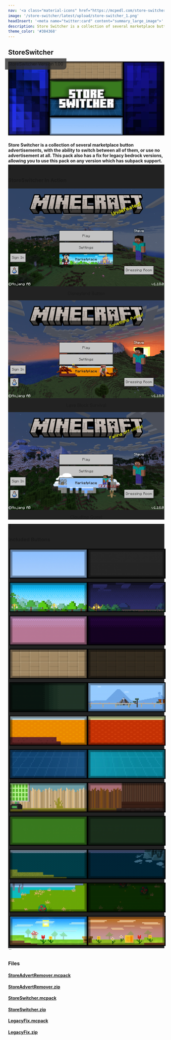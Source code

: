 ```yaml
---
nav: '<a class="material-icons" href="https://mcpedl.com/store-switcher/">link</a>'
image: '/store-switcher/latest/upload/store-switcher_1.png'
headInsert: '<meta name="twitter:card" content="summary_large_image">'
description: Store Switcher is a collection of several marketplace button advertisements, with the ability to switch between all of them, or use no advertisement at all. This pack also has a fix for legacy bedrock versions, allowing you to use this pack on any version which has subpack support.
theme_color: '#384368'
---
```

## StoreSwitcher
<div style="text-align:center"><p style="position:absolute;margin:-10px;border-radius:0 0 10px 0;padding: 10px;background:#333c;line-height:16px">StoreSwitcher Version 1.00</p><img src="./latest/upload/store-switcher_1.png"></div><h4 style="margin-bottom:4px">Store Switcher is a collection of several marketplace button advertisements, with the ability to switch between all of them, or use no advertisement at all. This pack also has a fix for legacy bedrock versions, allowing you to use this pack on any version which has subpack support.</h4><div class="changelog-container closeable" style="background:#222"><div><i class="material-icons"></i><h3 id="education-edition-panoramas">StoreSwitcher In Action</h3><i class="material-icons"></i></div><div style="display:inherit"><div style="text-align:center"><a class="home-content-image" style="width:auto"><img src="./upload/store-switcher_2.png" alt="Disneyland Button" style="display:block;width:auto;max-width:100%;aspect-ratio:auto"><p style="background:#222c">Disneyland Button</p></a><a class="home-content-image" style="width:auto"><img src="./upload/store-switcher_3.png" alt="Lava Block Survival" style="display:block;width:auto;max-width:100%;aspect-ratio:auto"><p style="background:#222c">Lava Block Survival</p></a><a class="home-content-image" style="width:auto"><img src="./upload/store-switcher_4.png" alt="Lava Block Survival" style="display:block;width:auto;max-width:100%;aspect-ratio:auto"><p style="background:#222c">Cloudtop Quest</p></a></div></div></div><div class="changelog-container closeable" style="background:#222"><div><i class="material-icons"></i><h3 id="included-buttons">Included Buttons</h3><i class="material-icons"></i></div><div style="display:inherit"><div style="text-align:center"><img style="max-height:192px;width:auto;max-width:100%;margin:4px" src="./upload/store-switcher_5.png"><img style="max-height:192px;width:auto;max-width:100%;margin:4px" src="./upload/store-switcher_6.png"><img style="max-height:192px;width:auto;max-width:100%;margin:4px" src="./upload/store-switcher_7.png"><img style="max-height:192px;width:auto;max-width:100%;margin:4px" src="./upload/store-switcher_8.png"><img style="max-height:192px;width:auto;max-width:100%;margin:4px" src="./upload/store-switcher_9.png"><img style="max-height:192px;width:auto;max-width:100%;margin:4px" src="./upload/store-switcher_10.png"><img style="max-height:192px;width:auto;max-width:100%;margin:4px" src="./upload/store-switcher_11.png"><img style="max-height:192px;width:auto;max-width:100%;margin:4px" src="./upload/store-switcher_12.png"><img style="max-height:192px;width:auto;max-width:100%;margin:4px" src="./upload/store-switcher_13.png"><img style="max-height:192px;width:auto;max-width:100%;margin:4px" src="./upload/store-switcher_14.png"><img style="max-height:192px;width:auto;max-width:100%;margin:4px" src="./upload/store-switcher_15.png"><img style="max-height:192px;width:auto;max-width:100%;margin:4px" src="./upload/store-switcher_16.png"></div></div></div><div class="changelog-container"><i class="material-icons"></i><h3 id="files">Files</h3><a href="https://github.com/Kee7702/Projects-Legacy/releases/download/7aed71b22d948/StoreAdvertRemover.mcpack"><h4>StoreAdvertRemover.mcpack</h4></a><a href="https://github.com/Kee7702/Projects-Legacy/releases/download/7aed71b22d948/StoreAdvertRemover.zip"><h4>StoreAdvertRemover.zip</h4></a><a href="https://github.com/Kee7702/Projects-Legacy/releases/download/7aed71b22d948/StoreSwitcher.mcpack"><h4>StoreSwitcher.mcpack</h4></a><a href="https://github.com/Kee7702/Projects-Legacy/releases/download/7aed71b22d948/StoreSwitcher.zip"><h4>StoreSwitcher.zip</h4></a><a href="https://github.com/Kee7702/Projects-Legacy/releases/download/7aed71b22d948/LegacyFix.mcpack"><h4>LegacyFix.mcpack</h4></a><a href="https://github.com/Kee7702/Projects-Legacy/releases/download/7aed71b22d948/LegacyFix.zip"><h4>LegacyFix.zip</h4></a></div>
